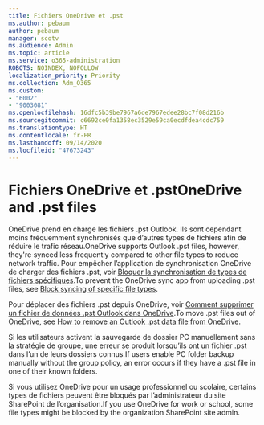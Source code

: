 ```yaml
---
title: Fichiers OneDrive et .pst
ms.author: pebaum
author: pebaum
manager: scotv
ms.audience: Admin
ms.topic: article
ms.service: o365-administration
ROBOTS: NOINDEX, NOFOLLOW
localization_priority: Priority
ms.collection: Adm_O365
ms.custom:
- "6002"
- "9003081"
ms.openlocfilehash: 16dfc5b39be7967a6de7967edee28bc7f08d216b
ms.sourcegitcommit: c6692ce0fa1358ec3529e59ca0ecdfdea4cdc759
ms.translationtype: HT
ms.contentlocale: fr-FR
ms.lasthandoff: 09/14/2020
ms.locfileid: "47673243"
---
```

# <a name="onedrive-and-pst-files"></a><span data-ttu-id="b9172-102">Fichiers OneDrive et .pst</span><span class="sxs-lookup"><span data-stu-id="b9172-102">OneDrive and .pst files</span></span> 

<span data-ttu-id="b9172-103">OneDrive prend en charge les fichiers .pst Outlook. Ils sont cependant moins fréquemment synchronisés que d’autres types de fichiers afin de réduire le trafic réseau.</span><span class="sxs-lookup"><span data-stu-id="b9172-103">OneDrive supports Outlook .pst files, however, they're synced less frequently compared to other file types to reduce network traffic.</span></span> <span data-ttu-id="b9172-104">Pour empêcher l’application de synchronisation OneDrive de charger des fichiers .pst, voir [Bloquer la synchronisation de types de fichiers spécifiques](https://docs.microsoft.com/onedrive/block-file-types).</span><span class="sxs-lookup"><span data-stu-id="b9172-104">To prevent the OneDrive sync app from uploading .pst files, see [Block syncing of specific file types](https://docs.microsoft.com/onedrive/block-file-types).</span></span> 

<span data-ttu-id="b9172-105">Pour déplacer des fichiers .pst depuis OneDrive, voir [Comment supprimer un fichier de données .pst Outlook dans OneDrive](https://support.microsoft.com/office/how-to-remove-an-outlook-pst-data-file-from-onedrive-b6b9e522-59bd-40f7-949f-168d0aa9b38e).</span><span class="sxs-lookup"><span data-stu-id="b9172-105">To move .pst files out of OneDrive, see [How to remove an Outlook .pst data file from OneDrive](https://support.microsoft.com/office/how-to-remove-an-outlook-pst-data-file-from-onedrive-b6b9e522-59bd-40f7-949f-168d0aa9b38e).</span></span> 

<span data-ttu-id="b9172-106">Si les utilisateurs activent la sauvegarde de dossier PC manuellement sans la stratégie de groupe, une erreur se produit lorsqu’ils ont un fichier .pst dans l’un de leurs dossiers connus.</span><span class="sxs-lookup"><span data-stu-id="b9172-106">If users enable PC folder backup manually without the group policy, an error occurs if they have a .pst file in one of their known folders.</span></span>

<span data-ttu-id="b9172-107">Si vous utilisez OneDrive pour un usage professionnel ou scolaire, certains types de fichiers peuvent être bloqués par l’administrateur du site SharePoint de l’organisation.</span><span class="sxs-lookup"><span data-stu-id="b9172-107">If you use OneDrive for work or school, some file types might be blocked by the organization SharePoint site admin.</span></span>